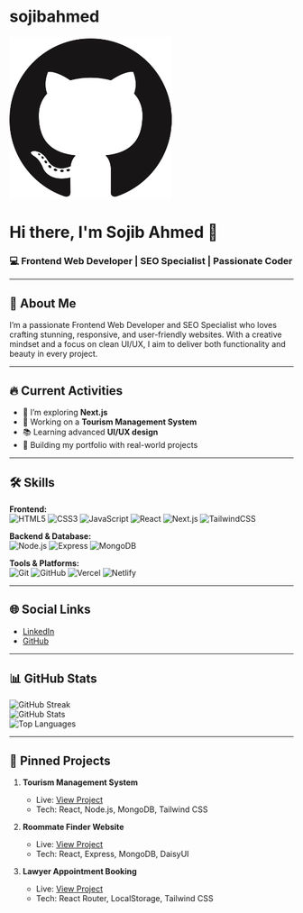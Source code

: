 # sojibahmed

<!-- Banner Image -->
![GitHub Banner](https://raw.githubusercontent.com/github/explore/main/topics/github/github.png)


# Hi there, I'm Sojib Ahmed 👋  
### 💻 Frontend Web Developer | SEO Specialist | Passionate Coder

---

## 🚀 About Me
I’m a passionate Frontend Web Developer and SEO Specialist who loves crafting stunning, responsive, and user-friendly websites. With a creative mindset and a focus on clean UI/UX, I aim to deliver both functionality and beauty in every project.

---

## 🔥 Current Activities
- 🌱 I’m exploring **Next.js**
- 💼 Working on a **Tourism Management System**
- 📚 Learning advanced **UI/UX design**
- 🚀 Building my portfolio with real-world projects

---

## 🛠 Skills

**Frontend:**  
![HTML5](https://skillicons.dev/icons?i=html) ![CSS3](https://skillicons.dev/icons?i=css) ![JavaScript](https://skillicons.dev/icons?i=javascript) ![React](https://skillicons.dev/icons?i=react) ![Next.js](https://skillicons.dev/icons?i=nextjs) ![TailwindCSS](https://skillicons.dev/icons?i=tailwind)

**Backend & Database:**  
![Node.js](https://skillicons.dev/icons?i=nodejs) ![Express](https://skillicons.dev/icons?i=express) ![MongoDB](https://skillicons.dev/icons?i=mongodb)

**Tools & Platforms:**  
![Git](https://skillicons.dev/icons?i=git) ![GitHub](https://skillicons.dev/icons?i=github) ![Vercel](https://skillicons.dev/icons?i=vercel) ![Netlify](https://skillicons.dev/icons?i=netlify)

---

## 🌐 Social Links
- [LinkedIn](https://linkedin.com/in/sojib-ahmed)  
- [GitHub](https://github.com/sojibahmed)  

---

## 📊 GitHub Stats
![GitHub Streak](https://github-readme-streak-stats.herokuapp.com/?user=sojibahmed&theme=tokyonight)  
![GitHub Stats](https://github-readme-stats.vercel.app/api?username=sojibahmed&show_icons=true&theme=tokyonight)  
![Top Languages](https://github-readme-stats.vercel.app/api/top-langs/?username=sojibahmed&layout=compact&theme=tokyonight)

---

## 📌 Pinned Projects
1. **Tourism Management System**  
   - Live: [View Project](https://tourism-project-link.com)  
   - Tech: React, Node.js, MongoDB, Tailwind CSS  

2. **Roommate Finder Website**  
   - Live: [View Project](https://roommate-finder-link.com)  
   - Tech: React, Express, MongoDB, DaisyUI  

3. **Lawyer Appointment Booking**  
   - Live: [View Project](https://lawyer-appointment-link.com)  
   - Tech: React Router, LocalStorage, Tailwind CSS  
